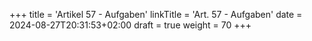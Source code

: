 +++
title = 'Artikel 57 - Aufgaben'
linkTitle = 'Art. 57 - Aufgaben'
date = 2024-08-27T20:31:53+02:00
draft = true
weight = 70
+++
